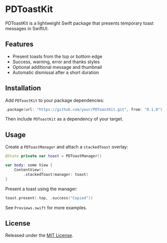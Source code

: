 # PDToastKit

PDToastKit is a lightweight Swift package that presents temporary toast messages in SwiftUI.

## Features

- Present toasts from the top or bottom edge
- Success, warning, error and thanks styles
- Optional additional message and thumbnail
- Automatic dismissal after a short duration

## Installation

Add `PDToastKit` to your package dependencies:

```swift
.package(url: "https://github.com/your/PDToastKit.git", from: "0.1.0")
```

Then include `PDToastKit` as a dependency of your target.

## Usage

Create a `PDToastManager` and attach a `stackedToast` overlay:

```swift
@State private var toast = PDToastManager()

var body: some View {
    ContentView()
        .stackedToast(manager: toast)
}
```

Present a toast using the manager:

```swift
toast.present(.top, .success("Copied"))
```

See `Previews.swift` for more examples.

## License

Released under the [MIT License](LICENSE).

